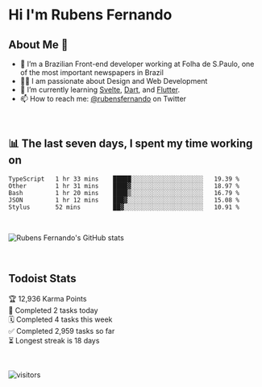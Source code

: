 # Hi I'm Rubens Fernando

## About Me 🚀

- 🌱 I’m a Brazilian Front-end developer working at Folha de S.Paulo, one of the most important newspapers in Brazil
- 👨‍💻 I am passionate about Design and Web Development
- 📖 I’m currently learning [Svelte](https://svelte.dev/), [Dart](https://dart.dev/), and [Flutter](https://flutter.dev/).
- 📫 How to reach me: [@rubensfernando](https://twitter.com/rubensfernando) on Twitter

<br />

## 📊 The last seven days, I spent my time working on

<!--START_SECTION:waka-->
```text
TypeScript   1 hr 33 mins    █████░░░░░░░░░░░░░░░░░░░░   19.39 % 
Other        1 hr 31 mins    ████▓░░░░░░░░░░░░░░░░░░░░   18.97 % 
Bash         1 hr 20 mins    ████▒░░░░░░░░░░░░░░░░░░░░   16.79 % 
JSON         1 hr 12 mins    ███▓░░░░░░░░░░░░░░░░░░░░░   15.08 % 
Stylus       52 mins         ██▓░░░░░░░░░░░░░░░░░░░░░░   10.91 % 
```
<!--END_SECTION:waka-->

<br />

![Rubens Fernando's GitHub stats](https://github-readme-stats.vercel.app/api?username=rubensfernando&show_icons=true&hide_border=true)

<br />

## Todoist Stats

<!-- TODO-IST:START -->
🏆  12,936 Karma Points           
🌸  Completed 2 tasks today           
🗓  Completed 4 tasks this week           
✅  Completed 2,959 tasks so far           
⏳  Longest streak is 18 days
<!-- TODO-IST:END -->

<br>

![visitors](https://visitor-badge.laobi.icu/badge?page_id=rubensfernando.rubensfernando)
